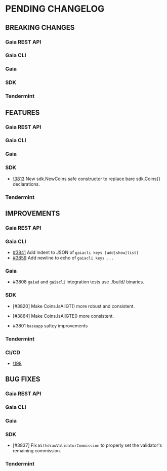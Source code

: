 # PENDING CHANGELOG

<!----------------------------- BREAKING CHANGES ----------------------------->

## BREAKING CHANGES

### Gaia REST API

### Gaia CLI

### Gaia

### SDK

### Tendermint

<!--------------------------------- FEATURES --------------------------------->

## FEATURES

### Gaia REST API

### Gaia CLI

### Gaia

### SDK

* [\3813](https://github.com/cosmos/cosmos-sdk/pull/3813) New sdk.NewCoins safe constructor to replace bare
  sdk.Coins{} declarations.

### Tendermint

<!------------------------------- IMPROVEMENTS ------------------------------->

## IMPROVEMENTS

### Gaia REST API

### Gaia CLI

* [\#3841](https://github.com/cosmos/cosmos-sdk/pull/3841) Add indent to JSON of `gaiacli keys [add|show|list]`
* [\#3859](https://github.com/cosmos/cosmos-sdk/pull/3859) Add newline to echo of `gaiacli keys ...`

### Gaia

* #3808 `gaiad` and `gaiacli` integration tests use ./build/ binaries.

### SDK

* [\#3820] Make Coins.IsAllGT() more robust and consistent.
* [\#3864] Make Coins.IsAllGTE() more consistent.

* #3801 `baseapp` saftey improvements

### Tendermint

### CI/CD

* [\198](https://github.com/cosmos/cosmos-sdk/pull/3832)

<!--------------------------------- BUG FIXES -------------------------------->

## BUG FIXES

### Gaia REST API

### Gaia CLI

### Gaia

### SDK

* [\#3837] Fix `WithdrawValidatorCommission` to properly set the validator's
remaining commission.

### Tendermint
